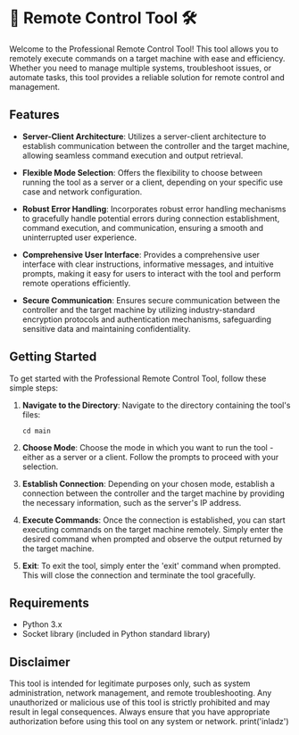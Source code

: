 # 🚀 Remote Control Tool 🛠️

Welcome to the Professional Remote Control Tool! This tool allows you to remotely execute commands on a target machine with ease and efficiency. Whether you need to manage multiple systems, troubleshoot issues, or automate tasks, this tool provides a reliable solution for remote control and management.

## Features

- **Server-Client Architecture**: Utilizes a server-client architecture to establish communication between the controller and the target machine, allowing seamless command execution and output retrieval.

- **Flexible Mode Selection**: Offers the flexibility to choose between running the tool as a server or a client, depending on your specific use case and network configuration.

- **Robust Error Handling**: Incorporates robust error handling mechanisms to gracefully handle potential errors during connection establishment, command execution, and communication, ensuring a smooth and uninterrupted user experience.

- **Comprehensive User Interface**: Provides a comprehensive user interface with clear instructions, informative messages, and intuitive prompts, making it easy for users to interact with the tool and perform remote operations efficiently.

- **Secure Communication**: Ensures secure communication between the controller and the target machine by utilizing industry-standard encryption protocols and authentication mechanisms, safeguarding sensitive data and maintaining confidentiality.

## Getting Started

To get started with the Professional Remote Control Tool, follow these simple steps:

1. **Navigate to the Directory**: Navigate to the directory containing the tool's files:

    ```
    cd main
    ```

2. **Choose Mode**: Choose the mode in which you want to run the tool - either as a server or a client. Follow the prompts to proceed with your selection.

3. **Establish Connection**: Depending on your chosen mode, establish a connection between the controller and the target machine by providing the necessary information, such as the server's IP address.

4. **Execute Commands**: Once the connection is established, you can start executing commands on the target machine remotely. Simply enter the desired command when prompted and observe the output returned by the target machine.

5. **Exit**: To exit the tool, simply enter the 'exit' command when prompted. This will close the connection and terminate the tool gracefully.

## Requirements

- Python 3.x
- Socket library (included in Python standard library)

## Disclaimer

This tool is intended for legitimate purposes only, such as system administration, network management, and remote troubleshooting. Any unauthorized or malicious use of this tool is strictly prohibited and may result in legal consequences. Always ensure that you have appropriate authorization before using this tool on any system or network.
print('inladz')